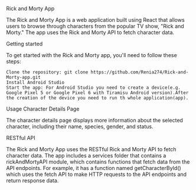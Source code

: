 Rick and Morty App

The Rick and Morty App is a web application built using React that allows users to browse through characters from the popular TV show, "Rick and Morty." The app uses the Rick and Morty API to fetch character data.

Getting started

To get started with the Rick and Morty app, you'll need to follow these steps:

    Clone the repository: git clone https://github.com/Renia274/Rick-and-Morty-app.git
    Install Android Studio 
    Start the app: For Android Studio you need to create a device(e.g. Google Pixel 5 or Google Pixel 6 with Tiramisu Android version).After the creation of the device you need to run th whole application(app).


Usage
Character Details Page

The character details page displays more information about the selected character, including their name, species, gender, and status. 

RESTful API

The Rick and Morty App uses the RESTful Rick and Morty API to fetch character data. The app includes a services folder that contains a rickAndMortyAPI module, which contains functions that fetch data from the API endpoints. For example, it has a function named getCharacterById() which uses the fetch API to make HTTP requests to the API endpoints and return  response data.
